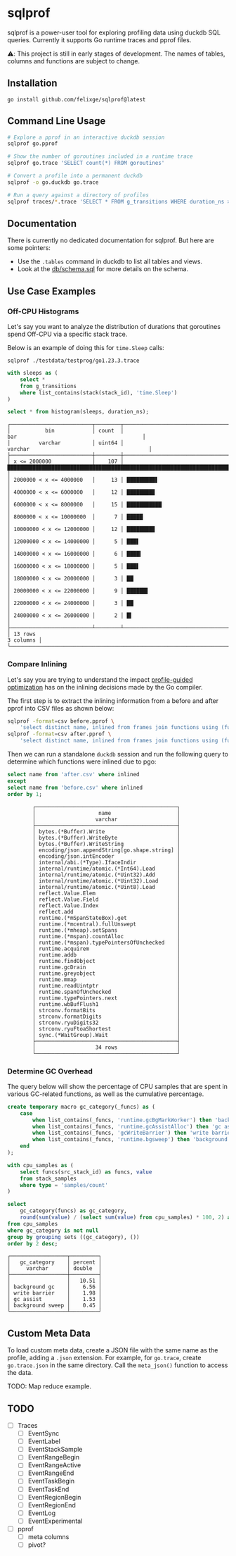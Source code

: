 # sqlprof

sqlprof is a power-user tool for exploring profiling data using duckdb SQL queries.
Currently it supports Go runtime traces and pprof files.

⚠️: This project is still in early stages of development. The names of tables, columns and functions are subject to change.

## Installation

```
go install github.com/felixge/sqlprof@latest
```

## Command Line Usage

``` bash
# Explore a pprof in an interactive duckdb session
sqlprof go.pprof

# Show the number of goroutines included in a runtime trace
sqlprof go.trace 'SELECT count(*) FROM goroutines'

# Convert a profile into a permanent duckdb
sqlprof -o go.duckdb go.trace

# Run a query against a directory of profiles
sqlprof traces/*.trace 'SELECT * FROM g_transitions WHERE duration_ns > 50e6'
```

## Documentation

There is currently no dedicated documentation for sqlprof. But here are some pointers:

* Use the `.tables` command in duckdb to list all tables and views.
* Look at the [db/schema.sql](./db/schema.sql) for more details on the schema.

## Use Case Examples

### Off-CPU Histograms

Let's say you want to analyze the distribution of durations that goroutines spend Off-CPU via a specific stack trace.

Below is an example of doing this for `time.Sleep` calls:

```
sqlprof ./testdata/testprog/go1.23.3.trace
```
```sql
with sleeps as (
    select *
    from g_transitions
    where list_contains(stack(stack_id), 'time.Sleep')
)

select * from histogram(sleeps, duration_ns);
```
```
┌──────────────────────────┬────────┬──────────────────────────────────────────────────────────────────────────────────┐
│           bin            │ count  │                                       bar                                        │
│         varchar          │ uint64 │                                     varchar                                      │
├──────────────────────────┼────────┼──────────────────────────────────────────────────────────────────────────────────┤
│ x <= 2000000             │    107 │ ████████████████████████████████████████████████████████████████████████████████ │
│ 2000000 < x <= 4000000   │     13 │ █████████▋                                                                       │
│ 4000000 < x <= 6000000   │     12 │ ████████▉                                                                        │
│ 6000000 < x <= 8000000   │     15 │ ███████████▏                                                                     │
│ 8000000 < x <= 10000000  │      7 │ █████▏                                                                           │
│ 10000000 < x <= 12000000 │     12 │ ████████▉                                                                        │
│ 12000000 < x <= 14000000 │      5 │ ███▋                                                                             │
│ 14000000 < x <= 16000000 │      6 │ ████▍                                                                            │
│ 16000000 < x <= 18000000 │      5 │ ███▋                                                                             │
│ 18000000 < x <= 20000000 │      3 │ ██▏                                                                              │
│ 20000000 < x <= 22000000 │      9 │ ██████▋                                                                          │
│ 22000000 < x <= 24000000 │      3 │ ██▏                                                                              │
│ 24000000 < x <= 26000000 │      2 │ █▍                                                                               │
├──────────────────────────┴────────┴──────────────────────────────────────────────────────────────────────────────────┤
│ 13 rows                                                                                                    3 columns │
└──────────────────────────────────────────────────────────────────────────────────────────────────────────────────────┘
```

### Compare Inlining

Let's say you are trying to understand the impact [profile-guided optimization](https://go.dev/doc/pgo) has on the inlining decisions made by the Go compiler.

The first step is to extract the inlining information from a before and after pprof into CSV files as shown below:

```bash
sqlprof -format=csv before.pprof \
    'select distinct name, inlined from frames join functions using (function_id)' > before.csv
sqlprof -format=csv after.pprof \
    'select distinct name, inlined from frames join functions using (function_id)' > after.csv
```

Then we can run a standalone `duckdb` session and run the following query to determine which functions were inlined due to pgo:

```sql
select name from 'after.csv' where inlined
except
select name from 'before.csv' where inlined
order by 1;
```
```
        ┌─────────────────────────────────────────────┐
        │                    name                     │
        │                   varchar                   │
        ├─────────────────────────────────────────────┤
        │ bytes.(*Buffer).Write                       │
        │ bytes.(*Buffer).WriteByte                   │
        │ bytes.(*Buffer).WriteString                 │
        │ encoding/json.appendString[go.shape.string] │
        │ encoding/json.intEncoder                    │
        │ internal/abi.(*Type).IfaceIndir             │
        │ internal/runtime/atomic.(*Int64).Load       │
        │ internal/runtime/atomic.(*Uint32).Add       │
        │ internal/runtime/atomic.(*Uint32).Load      │
        │ internal/runtime/atomic.(*Uint8).Load       │
        │ reflect.Value.Elem                          │
        │ reflect.Value.Field                         │
        │ reflect.Value.Index                         │
        │ reflect.add                                 │
        │ runtime.(*mSpanStateBox).get                │
        │ runtime.(*mcentral).fullUnswept             │
        │ runtime.(*mheap).setSpans                   │
        │ runtime.(*mspan).countAlloc                 │
        │ runtime.(*mspan).typePointersOfUnchecked    │
        │ runtime.acquirem                            │
        │ runtime.addb                                │
        │ runtime.findObject                          │
        │ runtime.gcDrain                             │
        │ runtime.greyobject                          │
        │ runtime.mmap                                │
        │ runtime.readUintptr                         │
        │ runtime.spanOfUnchecked                     │
        │ runtime.typePointers.next                   │
        │ runtime.wbBufFlush1                         │
        │ strconv.formatBits                          │
        │ strconv.formatDigits                        │
        │ strconv.ryuDigits32                         │
        │ strconv.ryuFtoaShortest                     │
        │ sync.(*WaitGroup).Wait                      │
        ├─────────────────────────────────────────────┤
        │                   34 rows                   │
        └─────────────────────────────────────────────┘
```

### Determine GC Overhead

The query below will show the percentage of CPU samples that are spent in various GC-related functions, as well as the cumulative percentage.

```sql
create temporary macro gc_category(_funcs) as (
    case
        when list_contains(_funcs, 'runtime.gcBgMarkWorker') then 'background gc'
        when list_contains(_funcs, 'runtime.gcAssistAlloc') then 'gc assist'
        when list_contains(_funcs, 'gcWriteBarrier') then 'write barrier'
        when list_contains(_funcs, 'runtime.bgsweep') then 'background sweep'
    end
);

with cpu_samples as (
    select funcs(src_stack_id) as funcs, value
    from stack_samples
    where type = 'samples/count'
)

select 
    gc_category(funcs) as gc_category,
    round(sum(value) / (select sum(value) from cpu_samples) * 100, 2) as percent
from cpu_samples
where gc_category is not null
group by grouping sets ((gc_category), ())
order by 2 desc;
```

```
┌──────────────────┬─────────┐
│   gc_category    │ percent │
│     varchar      │ double  │
├──────────────────┼─────────┤
│                  │   10.51 │
│ background gc    │    6.56 │
│ write barrier    │    1.98 │
│ gc assist        │    1.53 │
│ background sweep │    0.45 │
└──────────────────┴─────────┘
```

## Custom Meta Data

To load custom meta data, create a JSON file with the same name as the profile, adding a `.json` extension. For example, for `go.trace`, create `go.trace.json` in the same directory. Call the `meta_json()` function to access the data.

TODO: Map reduce example.

## TODO

- [ ] Traces
    - [ ] EventSync
    - [ ] EventLabel
    - [ ] EventStackSample
    - [ ] EventRangeBegin
    - [ ] EventRangeActive
    - [ ] EventRangeEnd
    - [ ] EventTaskBegin
    - [ ] EventTaskEnd
    - [ ] EventRegionBegin
    - [ ] EventRegionEnd
    - [ ] EventLog
    - [ ] EventExperimental
- [ ] pprof
    - [ ] meta columns
    - [ ] pivot?